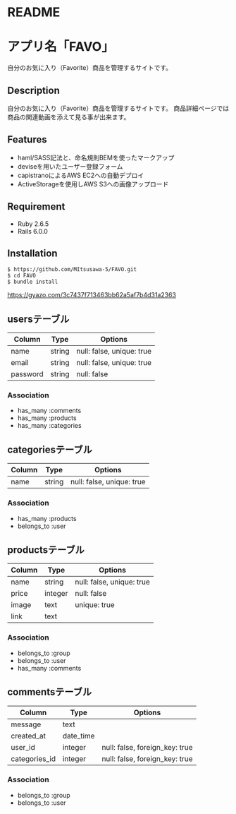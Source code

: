 # README

# アプリ名「FAVO」
自分のお気に入り（Favorite）商品を管理するサイトです。

## Description
自分のお気に入り（Favorite）商品を管理するサイトです。
商品詳細ページでは商品の関連動画を添えて見る事が出来ます。


## Features

- haml/SASS記法と、命名規則BEMを使ったマークアップ
- deviseを用いたユーザー登録フォーム
- capistranoによるAWS EC2への自動デプロイ
- ActiveStorageを使用しAWS S3への画像アップロード

## Requirement

- Ruby 2.6.5
- Rails 6.0.0


## Installation

    $ https://github.com/MItsusawa-5/FAVO.git
    $ cd FAVO
    $ bundle install



https://gyazo.com/3c7437f713463bb62a5af7b4d31a2363


## usersテーブル
|Column|Type|Options|
|------|----|-------|
|name|string|null: false, unique: true|
|email|string|null: false, unique: true|
|password|string|null: false|

### Association
- has_many :comments
- has_many :products
- has_many :categories


## categoriesテーブル
|Column|Type|Options|
|------|----|-------|
|name|string|null: false, unique: true|

### Association
- has_many :products
- belongs_to :user

## productsテーブル
|Column|Type|Options|
|------|----|-------|
|name|string| null: false, unique: true |
|price|integer| null: false |
|image|text| unique: true |
|link|text||

### Association
- belongs_to :group
- belongs_to :user
- has_many :comments

## commentsテーブル
|Column|Type|Options|
|------|----|-------|
|message|text||
|created_at|date_time||
|user_id|integer|null: false, foreign_key: true|
|categories_id|integer|null: false, foreign_key: true|

### Association
- belongs_to :group
- belongs_to :user
